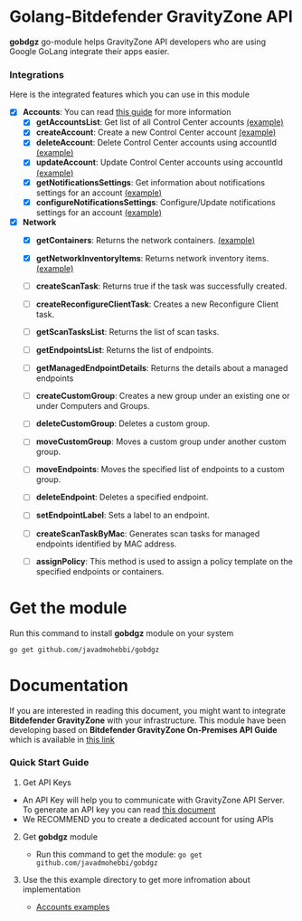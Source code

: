 # Golang-Bitdefender GravityZone API
**gobdgz** go-module helps GravityZone API developers who are using Google GoLang integrate their apps easier.

### Integrations
Here is the integrated features which you can use in this module
- [x] **Accounts**: You can read [this guide](http://download.bitdefender.com/business/API/Bitdefender_GravityZone_On-Premises_APIGuide_enUS.pdf#page=11&zoom=100,33,112) for more information
    - [x] **getAccountsList**: Get list of all Control Center accounts [(example)](https://github.com/javadmohebbi/gobdgz/blob/abef6a486f9f048261ee70d33246ebad2dd1f111/example/accounts/main.go#L72)
    - [x] **createAccount**: Create a new Control Center account [(example)](https://github.com/javadmohebbi/gobdgz/blob/abef6a486f9f048261ee70d33246ebad2dd1f111/example/accounts/main.go#L87)
    - [x] **deleteAccount**: Delete Control Center accounts using accountId [(example)](https://github.com/javadmohebbi/gobdgz/blob/abef6a486f9f048261ee70d33246ebad2dd1f111/example/accounts/main.go#L249)
    - [x] **updateAccount**: Update Control Center accounts using accountId [(example)](https://github.com/javadmohebbi/gobdgz/blob/abef6a486f9f048261ee70d33246ebad2dd1f111/example/accounts/main.go#L124)
    - [x] **getNotificationsSettings**: Get information about notifications settings for an account [(example)](https://github.com/javadmohebbi/gobdgz/blob/abef6a486f9f048261ee70d33246ebad2dd1f111/example/accounts/main.go#L167)
    - [x] **configureNotificationsSettings**: Configure/Update notifications settings for an account [(example)](https://github.com/javadmohebbi/gobdgz/blob/abef6a486f9f048261ee70d33246ebad2dd1f111/example/accounts/main.go#L193)

- [x] **Network**
    - [x] **getContainers**: Returns the network containers. [(example)](https://github.com/javadmohebbi/gobdgz/blob/2152764672d5dfd3685199ce9128016988b01736/example/network/main.go#L62)
    - [x] **getNetworkInventoryItems**: Returns network inventory items. [(example)](https://github.com/javadmohebbi/gobdgz/blob/2152764672d5dfd3685199ce9128016988b01736/example/network/main.go#L96)
    - [ ] **createScanTask**: Returns true if the task was successfully created.
    - [ ] **createReconfigureClientTask**: Creates a new Reconfigure Client task.
    - [ ] **getScanTasksList**: Returns the list of scan tasks.
    - [ ] **getEndpointsList**: Returns the list of endpoints.
    - [ ] **getManagedEndpointDetails**: Returns the details about a managed endpoints
    - [ ] **createCustomGroup**: Creates a new group under an existing one or under Computers and Groups.
    - [ ] **deleteCustomGroup**: Deletes a custom group.
    - [ ] **moveCustomGroup**: Moves a custom group under another custom group.
    - [ ] **moveEndpoints**: Moves the specified list of endpoints to a custom group.
    - [ ] **deleteEndpoint**: Deletes a specified endpoint.
    - [ ] **setEndpointLabel**: Sets a label to an endpoint.
    - [ ] **createScanTaskByMac**: Generates scan tasks for managed endpoints identified by MAC address.
    - [ ] **assignPolicy**: This method is used to assign a policy template on the specified endpoints or containers.


# Get the module
Run this command to install **gobdgz** module on your system
```
go get github.com/javadmohebbi/gobdgz
```


# Documentation
If you are interested in reading this document, you might want to integrate **Bitdefender GravityZone** with your infrastructure. This module have been developing based on **Bitdefender GravityZone On-Premises API Guide** which is available in [this link](http://download.bitdefender.com/business/API/Bitdefender_GravityZone_On-Premises_APIGuide_enUS.pdf)

### Quick Start Guide
1. Get API Keys
- An API Key will help you to communicate with GravityZone API Server. To generate an API key you can read [this document](http://download.bitdefender.com/business/API/Bitdefender_GravityZone_On-Premises_APIGuide_enUS.pdf#page=7&zoom=100,33,85)
- We RECOMMEND you to create a dedicated account for using APIs
2. Get **gobdgz** module
    - Run this command to get the module: ```go get github.com/javadmohebbi/gobdgz```

3. Use the this example directory to get more infromation about implementation
    - [Accounts examples](example/accounts)
